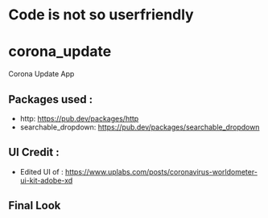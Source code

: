 #  Code is not so userfriendly
# corona_update

Corona Update App



## Packages used :

- http: https://pub.dev/packages/http
- searchable_dropdown: https://pub.dev/packages/searchable_dropdown

## UI Credit :
- Edited UI of : https://www.uplabs.com/posts/coronavirus-worldometer-ui-kit-adobe-xd


## Final Look


